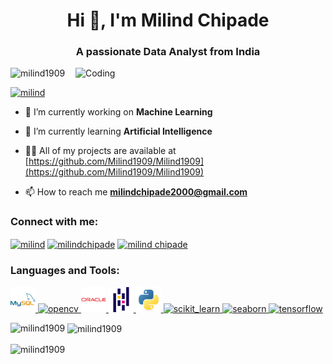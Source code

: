 <h1 align="center">Hi 👋, I'm Milind Chipade</h1>
<h3 align="center">A passionate Data Analyst from India</h3>
<img align="right" alt="Coding" width="400" src="https://www.tqmi.com/wp-content/uploads/2022/02/Data-Science-4.webp">

<p align="left"> <img src="https://komarev.com/ghpvc/?username=milind1909&label=Profile%20views&color=0e75b6&style=flat" alt="milind1909" /> </p>

<p align="left"> <a href="https://twitter.com/milind" target="blank"><img src="https://img.shields.io/twitter/follow/milind?logo=twitter&style=for-the-badge" alt="milind" /></a> </p>

- 🔭 I’m currently working on **Machine Learning**

- 🌱 I’m currently learning **Artificial Intelligence**

- 👨‍💻 All of my projects are available at [https://github.com/Milind1909/Milind1909](https://github.com/Milind1909/Milind1909)

- 📫 How to reach me **milindchipade2000@gmail.com**

<h3 align="left">Connect with me:</h3>
<p align="left">
<a href="https://twitter.com/milind" target="blank"><img align="center" src="https://raw.githubusercontent.com/rahuldkjain/github-profile-readme-generator/master/src/images/icons/Social/twitter.svg" alt="milind" height="30" width="40" /></a>
<a href="https://linkedin.com/in/milindchipade" target="blank"><img align="center" src="https://raw.githubusercontent.com/rahuldkjain/github-profile-readme-generator/master/src/images/icons/Social/linked-in-alt.svg" alt="milindchipade" height="30" width="40" /></a>
<a href="https://kaggle.com/milind chipade" target="blank"><img align="center" src="https://raw.githubusercontent.com/rahuldkjain/github-profile-readme-generator/master/src/images/icons/Social/kaggle.svg" alt="milind chipade" height="30" width="40" /></a>
</p>

<h3 align="left">Languages and Tools:</h3>
<p align="left"> <a href="https://www.mysql.com/" target="_blank" rel="noreferrer"> <img src="https://raw.githubusercontent.com/devicons/devicon/master/icons/mysql/mysql-original-wordmark.svg" alt="mysql" width="40" height="40"/> </a> <a href="https://opencv.org/" target="_blank" rel="noreferrer"> <img src="https://www.vectorlogo.zone/logos/opencv/opencv-icon.svg" alt="opencv" width="40" height="40"/> </a> <a href="https://www.oracle.com/" target="_blank" rel="noreferrer"> <img src="https://raw.githubusercontent.com/devicons/devicon/master/icons/oracle/oracle-original.svg" alt="oracle" width="40" height="40"/> </a> <a href="https://pandas.pydata.org/" target="_blank" rel="noreferrer"> <img src="https://raw.githubusercontent.com/devicons/devicon/2ae2a900d2f041da66e950e4d48052658d850630/icons/pandas/pandas-original.svg" alt="pandas" width="40" height="40"/> </a> <a href="https://www.python.org" target="_blank" rel="noreferrer"> <img src="https://raw.githubusercontent.com/devicons/devicon/master/icons/python/python-original.svg" alt="python" width="40" height="40"/> </a> <a href="https://scikit-learn.org/" target="_blank" rel="noreferrer"> <img src="https://upload.wikimedia.org/wikipedia/commons/0/05/Scikit_learn_logo_small.svg" alt="scikit_learn" width="40" height="40"/> </a> <a href="https://seaborn.pydata.org/" target="_blank" rel="noreferrer"> <img src="https://seaborn.pydata.org/_images/logo-mark-lightbg.svg" alt="seaborn" width="40" height="40"/> </a> <a href="https://www.tensorflow.org" target="_blank" rel="noreferrer"> <img src="https://www.vectorlogo.zone/logos/tensorflow/tensorflow-icon.svg" alt="tensorflow" width="40" height="40"/> </a> </p>

<p><img align="left" src="https://github-readme-stats.vercel.app/api/top-langs?username=milind1909&show_icons=true&locale=en&layout=compact" alt="milind1909" /></p>

<p>&nbsp;<img align="center" src="https://github-readme-stats.vercel.app/api?username=milind1909&show_icons=true&locale=en" alt="milind1909" /></p>

<p><img align="center" src="https://github-readme-streak-stats.herokuapp.com/?user=milind1909&" alt="milind1909" /></p>
